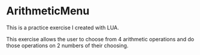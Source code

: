 # ArithmeticMenu
This is a practice exercise I created with LUA.

This exercise allows the user to choose from 4 arithmetic operations and do those operations on 2 numbers of their choosing.
